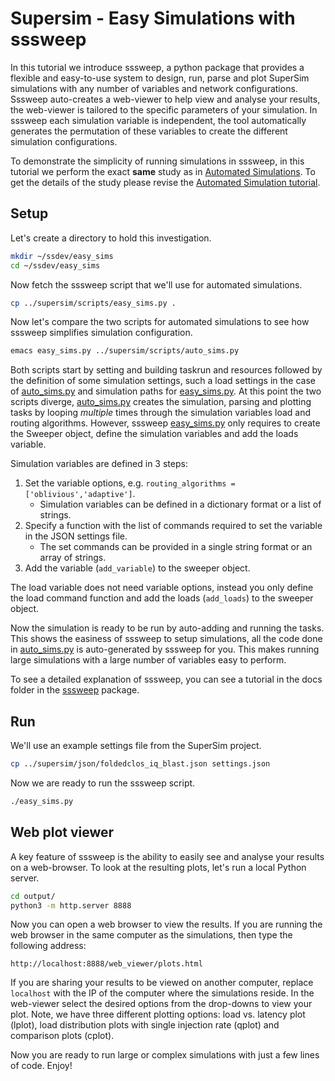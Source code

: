 # Supersim - Easy Simulations with sssweep

In this tutorial we introduce sssweep, a python package that provides a flexible and easy-to-use system to design, run, parse and plot SuperSim simulations with any number of variables and network configurations. Sssweep auto-creates a web-viewer to help view and analyse your results, the web-viewer is tailored to the specific parameters of your simulation.
In sssweep each simulation variable is independent, the tool automatically generates the permutation of these variables to create the different simulation configurations.

To demonstrate the simplicity of running simulations in sssweep, in this tutorial we perform the exact **same** study as in [Automated Simulations](auto_sims.md).
To get the details of the study please revise the [Automated Simulation tutorial](auto_sims.md).

## Setup
Let's create a directory to hold this investigation.

``` sh
mkdir ~/ssdev/easy_sims
cd ~/ssdev/easy_sims

```

Now fetch the sssweep script that we'll use for automated simulations.

``` sh
cp ../supersim/scripts/easy_sims.py .
```

Now let's compare the two scripts for automated simulations to see how sssweep simplifies simulation configuration.

``` sh
emacs easy_sims.py ../supersim/scripts/auto_sims.py
```
Both scripts start by setting and building taskrun and resources followed by the definition of some simulation settings, such a load settings in the case of [auto_sims.py][] and simulation paths for [easy_sims.py][].
At this point the two scripts diverge, [auto_sims.py][] creates the simulation, parsing and plotting tasks by looping *multiple* times through the simulation variables load and routing algorithms.
However, sssweep [easy_sims.py][] only requires to create the Sweeper object, define the simulation variables and add the loads variable.

Simulation variables are defined in 3 steps:
1. Set the variable options, e.g. `routing_algorithms = ['oblivious','adaptive']`.
   * Simulation variables can be defined in a dictionary format or a list of strings.
2. Specify a function with the list of commands required to set the variable in the JSON settings file.
   * The set commands can be provided in a single string format or an array of strings.
3. Add the variable (`add_variable`) to the sweeper object.

The load variable does not need variable options, instead you only define the load command function and add the loads (`add_loads`) to the sweeper object.

Now the simulation is ready to be run by auto-adding and running the tasks.
This shows the easiness of sssweep to setup simulations, all the code done in [auto_sims.py][] is auto-generated by sssweep for you.
This makes running large simulations with a large number of variables easy to perform.

To see a detailed explanation of sssweep, you can see a tutorial in the docs folder in the [sssweep][] package.

## Run
We'll use an example settings file from the SuperSim project.

``` sh
cp ../supersim/json/foldedclos_iq_blast.json settings.json
```

Now we are ready to run the sssweep script.

``` sh
./easy_sims.py
```

## Web plot viewer

A key feature of sssweep is the ability to easily see and analyse your results on a web-browser.
To look at the resulting plots, let's run a local Python server.

``` sh
cd output/
python3 -m http.server 8888
```

Now you can open a web browser to view the results.
If you are running the web browser in the same computer as the simulations, then type the following address:

```
http://localhost:8888/web_viewer/plots.html
```

If you are sharing your results to be viewed on another computer, replace `localhost` with the IP of the computer where the simulations reside.
In the web-viewer select the desired options from the drop-downs to view your plot.
Note, we have three different plotting options: load vs. latency plot (lplot), load distribution plots with single injection rate (qplot) and comparison plots (cplot).

Now you are ready to run large or complex simulations with just a few lines of code. Enjoy!

[TaskRun]: https://github.com/nicmcd/taskrun
[SSparse]: https://github.com/nicmcd/ssparse
[SSPlot]: https://github.com/nicmcd/ssplot
[sssweep]: https://github.com/nicmcd/sssweep
[easy_sims.py]: ../scripts/easy_sims.py
[auto_sims.py]: ../scripts/auto_sims.py
